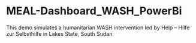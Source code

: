 # MEAL-Dashboard_WASH_PowerBi
This demo simulates a humanitarian WASH intervention led by Help – Hilfe zur Selbsthilfe in Lakes State, South Sudan. 

